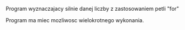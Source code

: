 Program wyznaczajacy silnie danej liczby z zastosowaniem petli "for"

Program ma miec mozliwosc wielokrotnego wykonania.